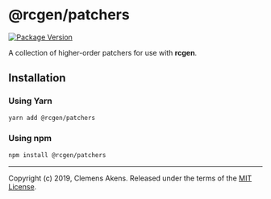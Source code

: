 # @rcgen/patchers

[![Package Version][package-badge]][package-npm]

A collection of higher-order patchers for use with **rcgen**.

## Installation

### Using Yarn

```sh
yarn add @rcgen/patchers
```

### Using npm

```sh
npm install @rcgen/patchers
```

---

Copyright (c) 2019, Clemens Akens. Released under the terms of the [MIT
License][license].

[license]: https://github.com/clebert/rcgen/blob/master/LICENSE
[package-badge]: https://img.shields.io/npm/v/@rcgen/patchers.svg
[package-npm]: https://www.npmjs.com/package/@rcgen/patchers
